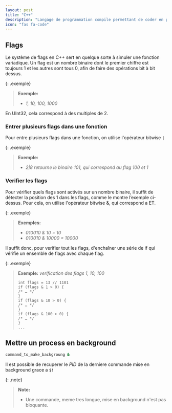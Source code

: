 ```yaml
---
layout: post
title: "C++"
description: "Langage de programmation compile permettant de coder en procedural ou oriente objet"
icon: "fas fa-code"
---
```


## Flags
Le système de flags en C++ sert en quelque sorte à simuler une fonction variadique. Un flag est un nombre binaire dont le premier chiffre est toujours 1 et les autres sont tous 0, afin de faire des opérations bit à bit dessus.

{: .exemple}
> **Exemple:**
>
> - *1, 10, 100, 1000*

En UInt32, cela correspond à des multiples de 2.
### Entrer plusieurs flags dans une fonction
Pour entre plusieurs flags dans une fonction, on utilise l'opérateur bitwise `|`

{: .exemple}
> **Exemple:**
>
> - *2|8 retourne le binaire 101, qui correspond au flag 100 et 1*

### Verifier les flags
Pour vérifier quels flags sont activés sur un nombre binaire, il suffit de détecter la position des 1 dans les flags, comme le montre l’exemple ci-dessus. Pour cela, on utilise l'opérateur bitwise &, qui correspond a ET.

{: .exemple}
> **Exemples:**
>
> - *010010 & 10 = 10*
> - *010010 & 10000 = 10000*

Il suffit donc, pour verifier tout les flags, d'enchaîner une série de if qui vérifie un ensemble de flags avec chaque flag.

{: .exemple}
> **Exemple:** *verification des flags 1, 10, 100*
> 
> ```
> int flags = 13 // 1101
> if (flags & 1 > 0) {
> /* … */
> }
> if (flags & 10 > 0) {
> /* … */
> }
> if (flags & 100 > 0) {
> /* … */
> }
> ...
> ```

## Mettre un process en background
```bash
command_to_make_backgroung &
```

Il est possible de recuperer le *PID* de la derniere commande mise en background grace a `$!`

{: .note}
> **Note:**
>
> - Une commande, meme tres longue, mise en background n'est pas bloquante.